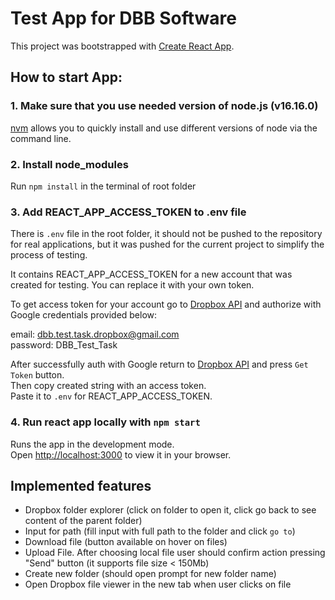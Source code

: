 # Test App for DBB Software

This project was bootstrapped with [Create React App](https://github.com/facebook/create-react-app).

## How to start App: 

### 1. Make sure that you use needed version of node.js (v16.16.0)

[nvm](https://github.com/nvm-sh/nvm/blob/master/README.md) allows you to quickly install and use different versions of node via the command line.

### 2. Install node_modules 
Run `npm install` in the terminal of root folder

### 3. Add REACT_APP_ACCESS_TOKEN to .env file

There is `.env` file in the root folder, it should not be pushed to the repository for real applications, but it was pushed for the current project to simplify the process of testing. 

It contains REACT_APP_ACCESS_TOKEN for a new account that was created for testing. 
You can replace it with your own token. 

To get access token for your account go to [Dropbox API](https://dropbox.github.io/dropbox-api-v2-explorer/#check_app) and authorize with Google credentials provided below:

email:      dbb.test.task.dropbox@gmail.com\
password:   DBB_Test_Task

After successfully auth with Google return to [Dropbox API](https://dropbox.github.io/dropbox-api-v2-explorer/#check_app) and press `Get Token` button.\
Then copy created string with an access token.\
Paste it to `.env` for REACT_APP_ACCESS_TOKEN.

### 4. Run react app locally with `npm start`

Runs the app in the development mode.\
Open [http://localhost:3000](http://localhost:3000) to view it in your browser.

## Implemented features

- Dropbox folder explorer (click on folder to open it, click go back to see content of the parent folder)
- Input for path (fill input with full path to the folder and click `go to`) 
- Download file (button available on hover on files)
- Upload File. After choosing local file user should confirm action pressing "Send" button (it supports file size < 150Mb)
- Create new folder (should open prompt for new folder name)
- Open Dropbox file viewer in the new tab when user clicks on file
